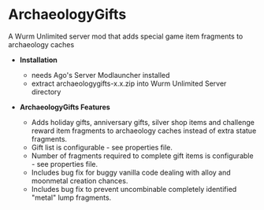 # ArchaeologyGifts
A Wurm Unlimited server mod that adds special game item fragments to archaeology caches

- **Installation**
  - needs Ago's Server Modlauncher installed
  - extract archaeologygifts-x.x.zip into Wurm Unlimited Server directory
 
- **ArchaeologyGifts Features**
  - Adds holiday gifts, anniversary gifts, silver shop items and challenge reward item fragments to archaeology caches instead of extra statue fragments.
  - Gift list is configurable - see properties file.
  - Number of fragments required to complete gift items is configurable - see properties file.
  - Includes bug fix for buggy vanilla code dealing with alloy and moonmetal creation chances.
  - Includes bug fix to prevent uncombinable completely identified "metal" lump fragments.
    
